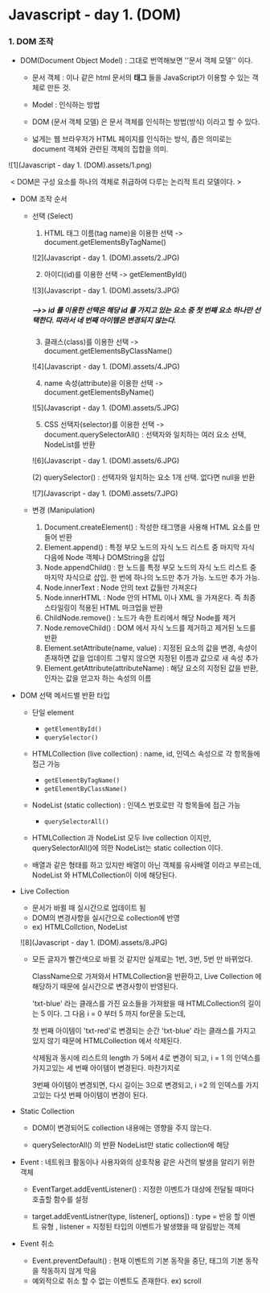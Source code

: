 # Javascript - day 1. (DOM)

### 1. DOM 조작

- DOM(Document Object Model) : 그대로 번역해보면 ''문서 객체 모델'' 이다.

  - 문서 객체 : <html> 이나 <body> 같은 html 문서의 **태그** 들을 JavaScript가 이용할 수 있는 객체로 만든 것.

  - Model : 인식하는 방법
  - DOM (문서 객체 모델) 은 문서 객체를 인식하는 방법(방식) 이라고 할 수 있다. 
  - 넓게는 웹 브라우저가 HTML 페이지를 인식하는 방식, 좁은 의미로는 document 객체와 관련된 객체의 집합을 의미.



![1](Javascript - day 1. (DOM).assets/1.png)

​																	< DOM은 구성 요소를 하나의 객체로 취급하여 다루는 논리적 트리 모델이다. >



- DOM 조작 순서

  - 선택 (Select)

    1.  HTML 태그 이름(tag name)을 이용한 선택 -> document.getElementsByTagName(<tag name>)

       ![2](Javascript - day 1. (DOM).assets/2.JPG)

       

    2.  아이디(id)를 이용한 선택 -> getElementById(<id name>)

       ![3](Javascript - day 1. (DOM).assets/3.JPG)

       

       ##### -->> id 를 이용한 선택은 해당 id 를 가지고 있는 요소 중 첫 번째 요소 하나만 선택한다. 따라서 네 번째 아이템은 변경되지 않는다.

       

    3.  클래스(class)를 이용한 선택 -> document.getElementsByClassName(<class name>)

       ![4](Javascript - day 1. (DOM).assets/4.JPG)

       

    4.  name 속성(attribute)을 이용한 선택 -> document.getElementsByName(<name>)

       ![5](Javascript - day 1. (DOM).assets/5.JPG)

       

    5.   CSS 선택자(selector)를 이용한 선택 -> document.querySelectorAll(<selector>) : 선택자와 일치하는 여러 요소 선택, NodeList를 반환

       ![6](Javascript - day 1. (DOM).assets/6.JPG)

       (2) querySelector(<selector>) : 선택자와 일치하는 요소 1개 선택. 없다면 null을 반환

       ![7](Javascript - day 1. (DOM).assets/7.JPG)

       

  - 변경 (Manipulation)
  
    1. Document.createElement() : 작성한 태그명을 사용해 HTML 요소를 만들어 반환
    2. Element.append() : 특정 부모 노드의 자식 노드 리스트 중 마지막 자식 다음에 Node 객체나 DOMString을 삽입
    3. Node.appendChild() : 한 노드를 특정 부모 노드의 자식 노드 리스트 중 마지막 자식으로 삽입. 한 번에 하나의 노드만 추가 가능. 노드만 추가 가능.
    4. Node.innerText : Node 안의 text 값들만 가져온다
    5. Node.innerHTML : Node 안의 HTML 이나 XML 을 가져온다. 즉 최종 스타일링이 적용된 HTML 마크업을 반환
    6. ChildNode.remove() : 노드가 속한 트리에서 해당 Node를 제거
    7. Node.removeChild() : DOM 에서 자식 노드를 제거하고 제거된 노드를 반환
    8. Element.setAttribute(name, value) : 지정된 요소의 값을 변경, 속성이 존재하면 값을 업데이트 그렇지 않으면 지정된 이름과 값으로 새 속성 추가
    9. Element.getAttribute(attributeName) : 해당 요소의 지정된 값을 반환, 인자는 값을 얻고자 하는 속성의 이름
  
- DOM 선택 메서드별 반환 타입

  - 단일 element 
    - `getElementById()`
    - `querySelector()`

  - HTMLCollection (live collection)  :  name, id, 인덱스 속성으로 각 항목들에 접근 가능
    - `getElementByTagName()`
    - `getElementByClassName()`
    
  - NodeList (static collection)  :  인덱스 번호로만 각 항목들에 접근 가능
    - `querySelectorAll()`

  - HTMLCollection 과 NodeList 모두 live collection 이지만, querySelectorAll()에 의한 NodeList는 static collection 이다.

  - 배열과 같은 형태를 하고 있지만 배열이 아닌 객체를 유사배열 이라고 부르는데, NodeList 와 HTMLCollection이 이에 해당된다.

    

- Live Collection

  - 문서가 바뀔 때 실시간으로 업데이트 됨
  - DOM의 변경사항을 실시간으로  collection에 반영
  - ex) HTMLCollction, NodeList

  ![8](Javascript - day 1. (DOM).assets/8.JPG)

  - 모든 글자가 빨간색으로 바뀔 것 같지만 실제로는 1번, 3번, 5번 만 바뀌었다. 

    ClassName으로 가져와서 HTMLCollection을 반환하고, Live Collection 에 해당하기 때문에 실시간으로 변경사항이 반영된다.

    'txt-blue' 라는 클래스를 가진 요소들을 가져왔을 때 HTMLCollection의 길이는 5 이다. 그 다음 i = 0 부터 5 까지 for문을 도는데,

    첫 번째 아이템이 'txt-red'로 변경되는 순간 'txt-blue' 라는 클래스를 가지고 있지 않기 때문에 HTMLCollection 에서 삭제된다.

    삭제됨과 동시에 리스트의 length 가 5에서 4로 변경이 되고, i = 1 의 인덱스를 가지고있는 세 번째 아이템이 변경된다. 마찬가지로

    3번째 아이템이 변경되면, 다시 길이는 3으로 변경되고, i =2 의 인덱스를 가지고있는 다섯 번째 아이템이 변경이 된다.

    

- Static Collection

  - DOM이 변경되어도 collection 내용에는 영향을 주지 않는다.

  - querySelectorAll() 의 반환 NodeList만 static collection에 해당

    

- Event : 네트워크 활동이나 사용자와의 상호작용 같은 사건의 발생을 알리기 위한 객체

  - EventTarget.addEventListener() : 지정한 이벤트가 대상에 전달될 때마다 호출할 함수를 설정

  - target.addEventListner(type, listener[, options]) : type = 반응 할 이벤트 유형 , listener = 지정된 타입의 이벤트가 발생했을 때 알림받는 객체

    

- Event 취소

  - Event.preventDefault() : 현재 이벤트의 기본 동작을 중단, 태그의 기본 동작을 작동하지 않게 막음
  - 예외적으로 취소 할 수 없는 이벤트도 존재한다. ex) scroll 



